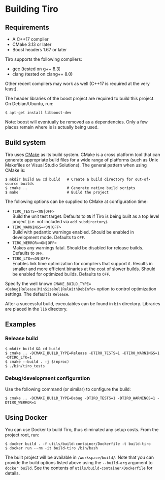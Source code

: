 # Building Tiro

## Requirements

- A C++17 compiler
- CMake 3.13 or later
- Boost headers 1.67 or later

Tiro supports the following compilers: 
- gcc (tested on g++ 8.3)
- clang (tested on clang++ 8.0)

Other recent compilers may work as well (C++17 is required at the very least).

The header libraries of the boost project are required to build this project. On Debian/Ubuntu, run:

    $ apt-get install libboost-dev

Note: boost will eventually be removed as a dependencies. Only a few places remain where
is is actually being used.

## Build system

Tiro uses [CMake](https://cmake.org/) as its build system. CMake is a cross platform tool that can generate appropriate build files for a wide range of platforms (such as Unix Makefiles or Visual Studio Solutions). The general pattern when using CMake is:

    $ mkdir build && cd build   # Create a build directory for out-of-source builds
    $ cmake ..                  # Generate native build scripts
    $ make                      # Build the project


The following options can be supplied to CMake at configuration time:

- `TIRO_TESTS=<ON|OFF>`  
    Build the unit test target. Defaults to `ON` if Tiro is being built as a top level project (i.e. not included via `add_subdirectory`).
- `TIRO_WARNINGS=<ON|OFF>`  
    Build with pedantic warnings enabled. Should be enabled in development mode. Defaults to `OFF`.
- `TIRO_WERROR=<ON|OFF>`  
    Makes any warnings fatal. Should be disabled for release builds. Defaults to `OFF`.
- `TIRO_LTO=<ON|OFF>`  
    Enables link time optimization for compilers that support it. Results in smaller and more efficient binaries
    at the cost of slower builds. Should be enabled for optimized builds. Defaults to `OFF`.

Specify the well known `CMAKE_BUILD_TYPE=<Debug|Release|MinSizeRel|RelWithDebInfo>` option to control optimization settings. The default is `Release`.

After a successful build, executables can be found in `bin` directory. Libraries are placed in the `lib` directory.

## Examples

### Release build

    $ mkdir build && cd build
    $ cmake .. -DCMAKE_BUILD_TYPE=Release -DTIRO_TESTS=1 -DTIRO_WARNINGS=1 -DTIRO_LTO=1
    $ cmake --build . -j $(nproc)
    $ ./bin/tiro_tests           

### Debug/development configuration

Use the following command (or similar) to configure the build:

    $ cmake .. -DCMAKE_BUILD_TYPE=Debug -DTIRO_TESTS=1 -DTIRO_WARNINGS=1 -DTIRO_WERROR=1
    
## Using Docker

You can use Docker to build Tiro, thus eliminated any setup costs. From the project root, run:

    $ docker build . -f utils/build-container/Dockerfile -t build-tiro
    $ docker run --rm -it build-tiro /bin/bash

The built project will be available in `/workspace/build/`. Note that you can provide the build options listed above using the `--build-arg` argument to `docker build`.
See the contents of `utils/build-container/Dockerfile` for details.
